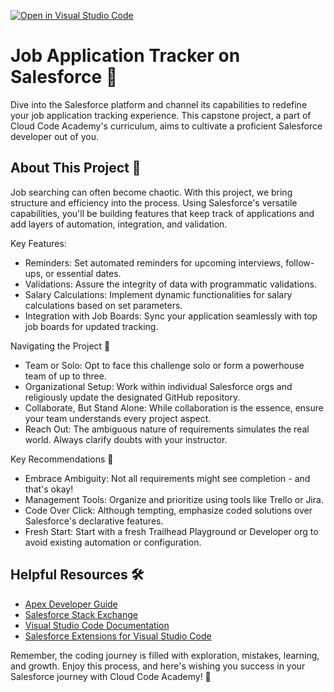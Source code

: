 [![Open in Visual Studio Code](https://classroom.github.com/assets/open-in-vscode-718a45dd9cf7e7f842a935f5ebbe5719a5e09af4491e668f4dbf3b35d5cca122.svg)](https://classroom.github.com/online_ide?assignment_repo_id=15212353&assignment_repo_type=AssignmentRepo)
# Job Application Tracker on Salesforce 🚀

Dive into the Salesforce platform and channel its capabilities to redefine your job application tracking experience. This capstone project, a part of Cloud Code Academy's curriculum, aims to cultivate a proficient Salesforce developer out of you.

## About This Project 📖

Job searching can often become chaotic. With this project, we bring structure and efficiency into the process. Using Salesforce's versatile capabilities, you'll be building features that keep track of applications and add layers of automation, integration, and validation.

Key Features:
- Reminders: Set automated reminders for upcoming interviews, follow-ups, or essential dates.
- Validations: Assure the integrity of data with programmatic validations.
- Salary Calculations: Implement dynamic functionalities for salary calculations based on set parameters.
- Integration with Job Boards: Sync your application seamlessly with top job boards for updated tracking.

Navigating the Project 🧭

- Team or Solo: Opt to face this challenge solo or form a powerhouse team of up to three.
- Organizational Setup: Work within individual Salesforce orgs and religiously update the designated GitHub repository.
- Collaborate, But Stand Alone: While collaboration is the essence, ensure your team understands every project aspect.
- Reach Out: The ambiguous nature of requirements simulates the real world. Always clarify doubts with your instructor.

Key Recommendations 📝

- Embrace Ambiguity: Not all requirements might see completion - and that's okay!
- Management Tools: Organize and prioritize using tools like Trello or Jira.
- Code Over Click: Although tempting, emphasize coded solutions over Salesforce's declarative features.
- Fresh Start: Start with a fresh Trailhead Playground or Developer org to avoid existing automation or configuration.

## Helpful Resources 🛠️

- [Apex Developer Guide](https://developer.salesforce.com/docs/atlas.en-us.apexcode.meta/apexcode/apex_dev_guide.htm)
- [Salesforce Stack Exchange](https://salesforce.stackexchange.com/)
- [Visual Studio Code Documentation](https://code.visualstudio.com/docs)
- [Salesforce Extensions for Visual Studio Code](https://developer.salesforce.com/tools/vscode/)

Remember, the coding journey is filled with exploration, mistakes, learning, and growth. Enjoy this process, and here's wishing you success in your Salesforce journey with Cloud Code Academy! 🌟
